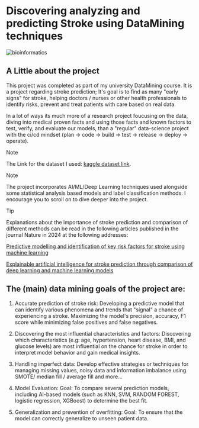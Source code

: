 # Discovering analyzing and predicting Stroke using DataMining techniques
![bioinformatics](https://github.com/idogut3/20595-DataMining-Discovering-Analyzing-Predicting-Stroke-using-DataMining-ResearchProject/blob/main/images/bioinformatics.jpg)
## A Little about the project 
This project was completed as part of my university DataMining course.
It is a project regarding stroke prediction; 
It's goal is to find as many "early signs" for stroke, helping doctors / nurses or other health professionals to identify risks, prevent and treat patients with care based on real data.

In a lot of ways its much more of a research project foucusing on the data, diving into medical proven facts and using those facts and known factors to test, verify, and evaluate our models, than a "regular" data-science project
with the ci/cd mindset (plan -> code -> build -> test -> release -> deploy -> operate).

> [!NOTE]
> The Link for the dataset I used: [kaggle dataset link](https://www.kaggle.com/datasets/fedesoriano/stroke-prediction-dataset/data).

> [!NOTE]
> The project incorporates AI/ML/Deep Learning techniques used alongside some statistical analysis based models and label classification methods. 
> I encourage you to scroll on to dive deeper into the project.



> [!TIP]
> Explanations about the importance of stroke prediction and comparison of different methods can be read in the following articles published in the journal Nature in 2024 at the following addresses:
>
> [Predictive modelling and identification of key risk factors for stroke using machine learning](https://www.nature.com/articles/s41598-024-61665-4)
> 
> [Explainable artificial intelligence for stroke prediction through comparison of deep learning and machine learning models](https://www.nature.com/articles/s41598-024-82931-5)

## The (main) data mining goals of the project are:
1. Accurate prediction of stroke risk: 
Developing a predictive model that can identify various phenomena and trends that "signal" a chance of experiencing a stroke.
Maximizing the model's precision, accuracy, F1 score while minimizing false positives and false negatives.

2. Discovering the most influential characteristics and factors:
Discovering which characteristics (e.g: age, hypertension, heart disease, BMI, and glucose levels) are most influential on the chance for stroke in order to interpret model behavior and gain medical insights.

3. Handling imperfect data:
Develop effective strategies or techniques for managing missing values, noisy data and information imbalance
using SMOTE/ median fill / average fill and more...

4. Model Evaluation:
Goal: To compare several prediction models, including AI-based models
(such as KNN, SVM, RANDOM FOREST, logistic regression, XGBoost) to determine the best fit.

5. Generalization and prevention of overfitting:
Goal: To ensure that the model can correctly generalize to unseen patient data.


